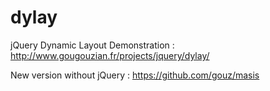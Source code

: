 dylay
=====

jQuery Dynamic Layout
Demonstration : http://www.gougouzian.fr/projects/jquery/dylay/

New version without jQuery : https://github.com/gouz/masis

